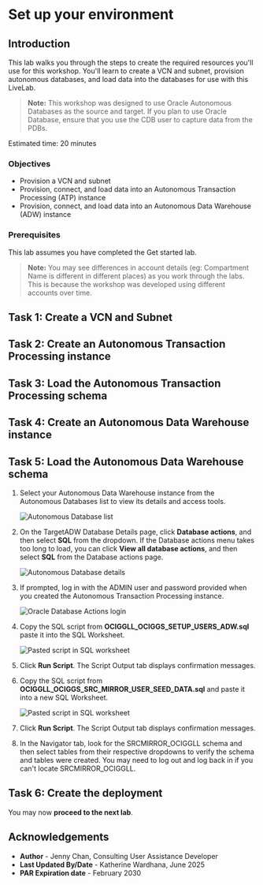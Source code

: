 # Set up your environment

## Introduction

This lab walks you through the steps to create the required resources you'll use for this workshop. You'll learn to create a VCN and subnet, provision autonomous databases, and load data into the databases for use with this LiveLab.

> **Note:** This workshop was designed to use Oracle Autonomous Databases as the source and target. If you plan to use Oracle Database, ensure that you use the CDB user to capture data from the PDBs.

Estimated time: 20 minutes

### Objectives

-  Provision a VCN and subnet
-  Provision, connect, and load data into an Autonomous Transaction Processing (ATP) instance
-  Provision, connect, and load data into an Autonomous Data Warehouse (ADW) instance

### Prerequisites

This lab assumes you have completed the Get started lab.

> **Note:** You may see differences in account details (eg: Compartment Name is different in different places) as you work through the labs. This is because the workshop was developed using different accounts over time.

## Task 1: Create a VCN and Subnet

[](include:01-create-vcn-subnet.md)

## Task 2: Create an Autonomous Transaction Processing instance

[](include:02-create-atp-instance.md)

## Task 3: Load the Autonomous Transaction Processing schema

[](include:03-load-atp-schema.md)

## Task 4: Create an Autonomous Data Warehouse instance

[](include:04-create-adw-instance.md)

## Task 5: Load the Autonomous Data Warehouse schema

1.  Select your Autonomous Data Warehouse instance from the Autonomous Databases list to view its details and access tools.

    ![Autonomous Database list](https://oracle-livelabs.github.io/goldengate/ggs-common/adb/images/05-01-adw.png " ")

2.  On the TargetADW Database Details page, click **Database actions**, and then select **SQL** from the dropdown. If the Database actions menu takes too long to load, you can click **View all database actions**, and then select **SQL** from the Database actions page. 

    ![Autonomous Database details](https://oracle-livelabs.github.io/goldengate/ggs-common/adb/images/05-02-db-actions.png " ")

3.  If prompted, log in with the ADMIN user and password provided when you created the Autonomous Transaction Processing instance.

    ![Oracle Database Actions login](https://oracle-livelabs.github.io/goldengate/ggs-common/adb/images/03-05-login.png " ")

4.  Copy the SQL script from **OCIGGLL\_OCIGGS\_SETUP\_USERS\_ADW.sql** paste it into the SQL Worksheet.

    ![Pasted script in SQL worksheet](https://oracle-livelabs.github.io/goldengate/ggs-common/adb/images/03-08-atp-sql.png " ")

5.  Click **Run Script**. The Script Output tab displays confirmation messages.

6.  Copy the SQL script from **OCIGGLL\_OCIGGS\_SRC\_MIRROR\_USER\_SEED\_DATA.sql** and paste it into a new SQL Worksheet.

    ![Pasted script in SQL worksheet](https://oracle-livelabs.github.io/goldengate/ggs-common/adb/images/03-10-atp-schema.png " ")

7.  Click **Run Script**. The Script Output tab displays confirmation messages.

8.  In the Navigator tab, look for the SRCMIRROR\_OCIGGLL schema and then select tables from their respective dropdowns to verify the schema and tables were created. You may need to log out and log back in if you can't locate SRCMIRROR\_OCIGGLL.

## Task 6: Create the deployment

[](include:05-create-deployment.md)

You may now **proceed to the next lab**.

## Acknowledgements

- **Author** - Jenny Chan, Consulting User Assistance Developer
- **Last Updated By/Date** - Katherine Wardhana, June 2025
- **PAR Expiration date** - February 2030

